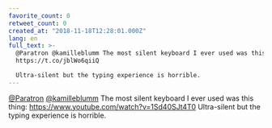 ```yaml
---
favorite_count: 0
retweet_count: 0
created_at: "2018-11-18T12:28:01.000Z"
lang: en
full_text: >-
  @Paratron @kamilleblumm The most silent keyboard I ever used was this thing:
  https://t.co/jblWo6qiiQ

  Ultra-silent but the typing experience is horrible.
---
```


[@Paratron](https://twitter.com/Paratron)
[@kamilleblumm](https://twitter.com/kamilleblumm) The most silent keyboard I
ever used was this thing: <https://www.youtube.com/watch?v=1Sd40SJt4T0>
Ultra-silent but the typing experience is horrible.
